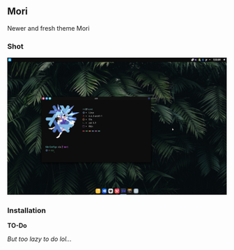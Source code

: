 ## Mori

Newer and fresh theme Mori

### Shot

![Screenshot Mori](.github/assests/mori.png)

### Installation

**TO-Do**

*But too lazy to do lol...*

